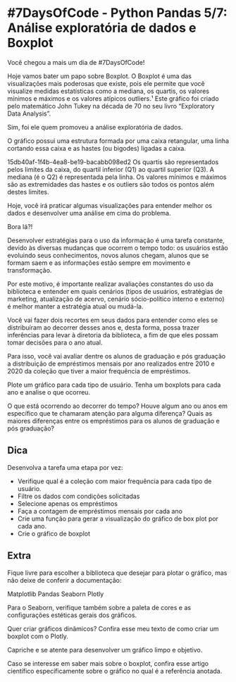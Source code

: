 # #7DaysOfCode - Python Pandas 5/7: Análise exploratória de dados e Boxplot

Você chegou a mais um dia de #7DaysOfCode!

Hoje vamos bater um papo sobre Boxplot. O Boxplot é uma das visualizações mais poderosas que existe, pois ele permite que você visualize medidas estatísticas como a mediana, os quartis, os valores mínimos e máximos e os valores atípicos outliers.¹
Este gráfico foi criado pelo matemático John Tukey na década de 70 no seu livro “Exploratory Data Analysis”.

Sim, foi ele quem promoveu a análise exploratória de dados.

O gráfico possui uma estrutura formada por uma caixa retangular, uma linha cortando essa caixa e as hastes (ou bigodes) ligadas a caixa.

15db40af-1f4b-4ea8-be19-bacabb098ed2
Os quartis são representados pelos limites da caixa, do quartil inferior (Q1) ao quartil superior (Q3). A mediana (é o Q2) é representada pela linha. Os valores mínimos e máximos são as extremidades das hastes e os outliers são todos os pontos além destes limites.

Hoje, você irá praticar algumas visualizações para entender melhor os dados e desenvolver uma análise em cima do problema.

Bora lá?!

Desenvolver estratégias para o uso da informação é uma tarefa constante, devido às diversas mudanças que ocorrem o tempo todo: os usuários estão evoluindo seus conhecimentos, novos alunos chegam, alunos que se formam saem e as informações estão sempre em movimento e transformação.

Por este motivo, é importante realizar avaliações constantes do uso da biblioteca e entender em quais cenários (tipos de usuários, estratégias de marketing, atualização de acervo, cenário sócio-político interno e externo) é melhor manter a estratégia atual ou mudá-la.

Você vai fazer dois recortes em seus dados para entender como eles se distribuíram ao decorrer desses anos e, desta forma, possa trazer inferências para levar à diretoria da biblioteca, a fim de que eles possam tomar decisões para o ano atual.

Para isso, você vai avaliar dentre os alunos de graduação e pós graduação a distribuição de empréstimos mensais por ano realizados entre 2010 e 2020 da coleção que tiver a maior frequência de empréstimos.

Plote um gráfico para cada tipo de usuário.
Tenha um boxplots para cada ano e analise o que ocorreu.

O que está ocorrendo ao decorrer do tempo? Houve algum ano ou anos em específico que te chamaram atenção para alguma diferença? Quais as maiores diferenças entre os empréstimos para os alunos de graduação e pós graduação?

## Dica

Desenvolva a tarefa uma etapa por vez:

- Verifique qual é a coleção com maior frequência para cada tipo de usuário.
- Filtre os dados com condições solicitadas
- Selecione apenas os empréstimos
- Faça a contagem de empréstimos mensais por cada ano
- Crie uma função para gerar a visualização do gráfico de box plot por cada ano.
- Crie o gráfico de boxplot

## Extra

Fique livre para escolher a biblioteca que desejar para plotar o gráfico, mas não deixe de conferir a documentação:

Matplotlib
Pandas
Seaborn
Plotly

Para o Seaborn, verifique também sobre a paleta de cores e as configurações estéticas gerais dos gráficos.

Quer criar gráficos dinâmicos? Confira esse meu texto de como criar um boxplot com o Plotly.

Capriche e se atente para desenvolver um gráfico limpo e objetivo.

Caso se interesse em saber mais sobre o boxplot, confira esse artigo científico especificamente sobre o gráfico no qual é a referência anotada.

